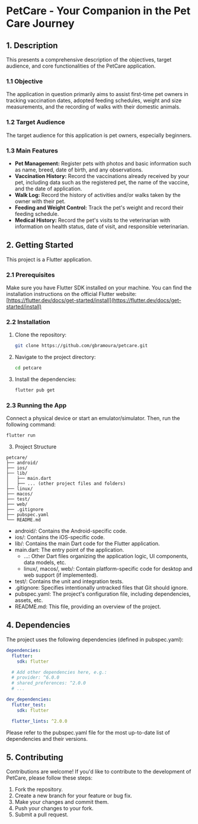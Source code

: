 # PetCare - Your Companion in the Pet Care Journey

## 1. Description

This presents a comprehensive description of the objectives, target audience, and core functionalities of the PetCare application.

### 1.1 Objective

The application in question primarily aims to assist first-time pet owners in tracking vaccination dates, adopted feeding schedules, weight and size measurements, and the recording of walks with their domestic animals.

### 1.2 Target Audience

The target audience for this application is pet owners, especially beginners.

### 1.3 Main Features

- **Pet Management:** Register pets with photos and basic information such as name, breed, date of birth, and any observations.
- **Vaccination History:** Record the vaccinations already received by your pet, including data such as the registered pet, the name of the vaccine, and the date of application.
- **Walk Log:** Record the history of activities and/or walks taken by the owner with their pet.
- **Feeding and Weight Control:** Track the pet's weight and record their feeding schedule.
- **Medical History:** Record the pet's visits to the veterinarian with information on health status, date of visit, and responsible veterinarian.

## 2. Getting Started

This project is a Flutter application.

### 2.1 Prerequisites

Make sure you have Flutter SDK installed on your machine. You can find the installation instructions on the official Flutter website: [https://flutter.dev/docs/get-started/install](https://flutter.dev/docs/get-started/install)

### 2.2 Installation

1.  Clone the repository:
    ```bash
    git clone https://github.com/gbramoura/petcare.git
    ```
2.  Navigate to the project directory:
    ```bash
    cd petcare
    ```
3.  Install the dependencies:
    ```bash
    flutter pub get
    ```

### 2.3 Running the App

Connect a physical device or start an emulator/simulator. Then, run the following command:

```bash
flutter run
```

3. Project Structure

```
petcare/
├── android/
├── ios/
├── lib/
│   ├── main.dart
│   ├── ... (other project files and folders)
├── linux/
├── macos/
├── test/
├── web/
├── .gitignore
├── pubspec.yaml
└── README.md
```

- android/: Contains the Android-specific code.
- ios/: Contains the iOS-specific code.
- lib/: Contains the main Dart code for the Flutter application.
- main.dart: The entry point of the application.
  - ...: Other Dart files organizing the application logic, UI components, data models, etc.
  - linux/, macos/, web/: Contain platform-specific code for desktop and web support (if implemented).
- test/: Contains the unit and integration tests.
- .gitignore: Specifies intentionally untracked files that Git should ignore.
- pubspec.yaml: The project's configuration file, including dependencies, assets, etc.
- README.md: This file, providing an overview of the project.

## 4. Dependencies

The project uses the following dependencies (defined in pubspec.yaml):

```yaml
dependencies:
  flutter:
    sdk: flutter

  # Add other dependencies here, e.g.:
  # provider: ^6.0.0
  # shared_preferences: ^2.0.0
  # ...

dev_dependencies:
  flutter_test:
    sdk: flutter

  flutter_lints: ^2.0.0
```

Please refer to the pubspec.yaml file for the most up-to-date list of dependencies and their versions.

## 5. Contributing

Contributions are welcome! If you'd like to contribute to the development of PetCare, please follow these steps:

1. Fork the repository.
2. Create a new branch for your feature or bug fix.
3. Make your changes and commit them.
4. Push your changes to your fork.
5. Submit a pull request.
